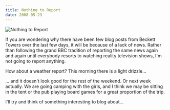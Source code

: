 ```yaml
---
title: Nothing to Report
date: 2008-05-23
---
```


![Nothing to Report](https://source.unsplash.com/ZYYS1kapOm8/1600x900)

If you are wondering why there have been few blog posts from Beckett Towers over the last few days, it will be because of a lack of news. Rather than following the grand BBC tradition of reporting the same news again and again until everybody resorts to watching reality television shows, I'm not going to report anything.

How about a weather report? This morning there is a light drizzle...

... and it doesn't look good for the rest of the weekend. Or next week actually. We are going camping with the girls, and I think we may be sitting in the tent or the pub playing board games for a great proportion of the trip.

I'll try and think of something interesting to blog about...